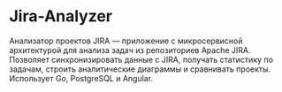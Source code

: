 # Jira-Analyzer
Анализатор проектов JIRA — приложение с микросервисной архитектурой для анализа задач из репозиториев Apache JIRA. Позволяет синхронизировать данные с JIRA, получать статистику по задачам, строить аналитические диаграммы и сравнивать проекты. Использует Go, PostgreSQL и Angular.
